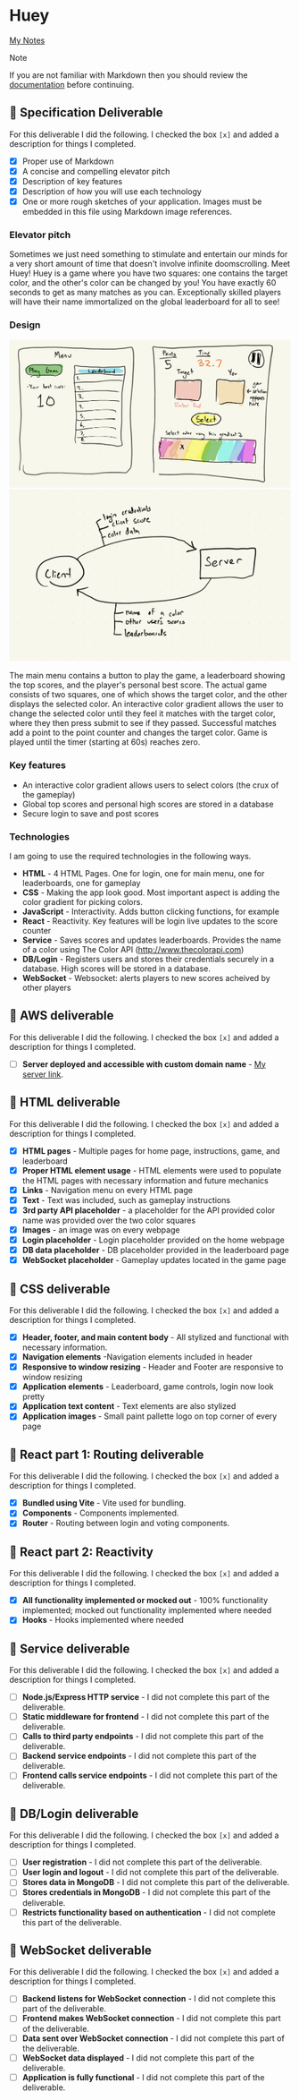# Huey

[My Notes](notes.md)

> [!NOTE]
>  If you are not familiar with Markdown then you should review the [documentation](https://docs.github.com/en/get-started/writing-on-github/getting-started-with-writing-and-formatting-on-github/basic-writing-and-formatting-syntax) before continuing.

## 🚀 Specification Deliverable

For this deliverable I did the following. I checked the box `[x]` and added a description for things I completed.

- [X] Proper use of Markdown
- [X] A concise and compelling elevator pitch
- [X] Description of key features
- [X] Description of how you will use each technology
- [X] One or more rough sketches of your application. Images must be embedded in this file using Markdown image references.

### Elevator pitch

Sometimes we just need something to stimulate and entertain our minds for a very
short amount of time that doesn't involve infinite doomscrolling. Meet Huey! Huey is a game where you have two squares: one contains the target color, and the other's color can be changed by you! You have exactly 60 seconds to get as many matches as you can. Exceptionally skilled players will have their name immortalized on the global leaderboard for all to see!

### Design

![Design image 1](Assets/design.png)
![Design image 2](Assets/Client-Backend.png)

The main menu contains a button to play the game, a leaderboard showing the top scores, and the player's personal best score. The actual game consists of two squares, one of which shows the target color, and the other displays the selected color. An interactive color gradient allows the user to change the selected color until they feel it matches with the target color, where they then press submit to see if they passed. Successful matches add a point to the point counter and changes the target color. Game is played until the timer (starting at 60s) reaches zero. 

### Key features

- An interactive color gradient allows users to select colors (the crux of the gameplay)
- Global top scores and personal high scores are stored in a database
- Secure login to save and post scores

### Technologies

I am going to use the required technologies in the following ways.

- **HTML** - 4 HTML Pages. One for login, one for main menu, one for leaderboards, one for gameplay
- **CSS** - Making the app look good. Most important aspect is adding the color gradient for picking colors.
- **JavaScript** - Interactivity. Adds button clicking functions, for example
- **React** - Reactivity. Key features will be login live updates to the score counter
- **Service** - Saves scores and updates leaderboards. Provides the name of a color using The Color API (http://www.thecolorapi.com)
- **DB/Login** - Registers users and stores their credentials securely in a database. High scores will be stored in a database.
- **WebSocket** - Websocket: alerts players to new scores acheived by other players

## 🚀 AWS deliverable

For this deliverable I did the following. I checked the box `[x]` and added a description for things I completed.

- [ ] **Server deployed and accessible with custom domain name** - [My server link](https://yourdomainnamehere.click).

## 🚀 HTML deliverable

For this deliverable I did the following. I checked the box `[x]` and added a description for things I completed.

- [X] **HTML pages** - Multiple pages for home page, instructions, game, and leaderboard
- [X] **Proper HTML element usage** - HTML elements were used to populate the HTML pages with necessary information and future mechanics
- [X] **Links** - Navigation menu on every HTML page 
- [X] **Text** - Text was included, such as gameplay instructions
- [X] **3rd party API placeholder** - a placeholder for the API provided color name was provided over the two color squares
- [X] **Images** - an image was on every webpage
- [X] **Login placeholder** - Login placeholder provided on the home webpage
- [X] **DB data placeholder** - DB placeholder provided in the leaderboard page
- [X] **WebSocket placeholder** - Gameplay updates located in the game page

## 🚀 CSS deliverable

For this deliverable I did the following. I checked the box `[x]` and added a description for things I completed.

- [X] **Header, footer, and main content body** - All stylized and functional with necessary information. 
- [X] **Navigation elements** -Navigation elements included in header
- [X] **Responsive to window resizing** - Header and Footer are responsive to window resizing
- [X] **Application elements** - Leaderboard, game controls, login now look pretty
- [X] **Application text content** - Text elements are also stylized
- [X] **Application images** - Small paint pallette logo on top corner of every page

## 🚀 React part 1: Routing deliverable

For this deliverable I did the following. I checked the box `[x]` and added a description for things I completed.

- [X] **Bundled using Vite** - Vite used for bundling.
- [X] **Components** - Components implemented.
- [X] **Router** - Routing between login and voting components.

## 🚀 React part 2: Reactivity

For this deliverable I did the following. I checked the box `[x]` and added a description for things I completed.

- [X] **All functionality implemented or mocked out** - 100% functionality implemented; mocked out functionality implemented where needed
- [X] **Hooks** - Hooks implemented where needed

## 🚀 Service deliverable

For this deliverable I did the following. I checked the box `[x]` and added a description for things I completed.

- [ ] **Node.js/Express HTTP service** - I did not complete this part of the deliverable.
- [ ] **Static middleware for frontend** - I did not complete this part of the deliverable.
- [ ] **Calls to third party endpoints** - I did not complete this part of the deliverable.
- [ ] **Backend service endpoints** - I did not complete this part of the deliverable.
- [ ] **Frontend calls service endpoints** - I did not complete this part of the deliverable.

## 🚀 DB/Login deliverable

For this deliverable I did the following. I checked the box `[x]` and added a description for things I completed.

- [ ] **User registration** - I did not complete this part of the deliverable.
- [ ] **User login and logout** - I did not complete this part of the deliverable.
- [ ] **Stores data in MongoDB** - I did not complete this part of the deliverable.
- [ ] **Stores credentials in MongoDB** - I did not complete this part of the deliverable.
- [ ] **Restricts functionality based on authentication** - I did not complete this part of the deliverable.

## 🚀 WebSocket deliverable

For this deliverable I did the following. I checked the box `[x]` and added a description for things I completed.

- [ ] **Backend listens for WebSocket connection** - I did not complete this part of the deliverable.
- [ ] **Frontend makes WebSocket connection** - I did not complete this part of the deliverable.
- [ ] **Data sent over WebSocket connection** - I did not complete this part of the deliverable.
- [ ] **WebSocket data displayed** - I did not complete this part of the deliverable.
- [ ] **Application is fully functional** - I did not complete this part of the deliverable.
